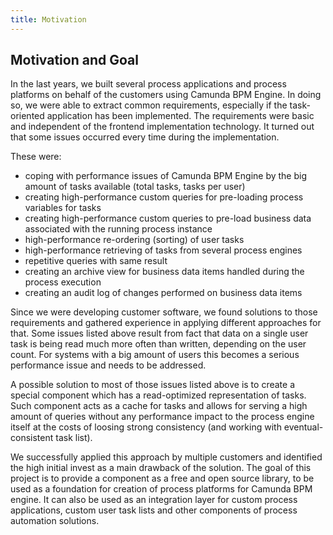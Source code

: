 ```yaml
---
title: Motivation
---
```


## Motivation and Goal

In the last years, we built several process applications and process platforms on behalf of the customers using Camunda BPM Engine.
In doing so, we were able to extract common requirements, especially if the task-oriented application has been implemented.
The requirements were basic and independent of the frontend implementation technology. It turned out that some issues occurred
every time during the implementation.

These were:

* coping with performance issues of Camunda BPM Engine by the big amount of tasks available (total tasks, tasks per user)
* creating high-performance custom queries for pre-loading process variables for tasks
* creating high-performance custom queries to pre-load business data associated with the running process instance
* high-performance re-ordering (sorting) of user tasks
* high-performance retrieving of tasks from several process engines
* repetitive queries with same result
* creating an archive view for business data items handled during the process execution
* creating an audit log of changes performed on business data items

Since we were developing customer software, we found solutions to those requirements and gathered experience in applying
different approaches for that. Some issues listed above result from fact that data on a single user task is being read
much more often than written, depending on the user count. For systems with a big amount of users this becomes a serious
performance issue and needs to be addressed.

A possible solution to most of those issues listed above is to create a special component which has a read-optimized representation of tasks.
Such component acts as a cache for tasks and allows for serving a high amount of queries without any performance impact to the process engine
itself at the costs of loosing strong consistency (and working with eventual-consistent task list).

We successfully applied this approach by multiple customers and identified the high initial invest as a main drawback of the solution.
The goal of this project is to provide a component as a free and open source library, to be used as a foundation for creation of process platforms
for Camunda BPM engine. It can also be used as an integration layer for custom process applications, custom user task lists and other
components of process automation solutions.
